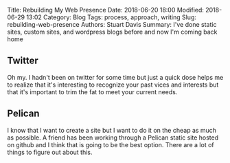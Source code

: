 Title: Rebuilding My Web Presence
Date: 2018-06-20 18:00
Modified: 2018-06-29 13:02
Category: Blog
Tags: process, approach, writing
Slug: rebuilding-web-presence
Authors: Stuart Davis
Summary: I've done static sites, custom sites, and wordpress blogs before and now I'm coming back home

## Twitter

Oh my. I hadn't been on twitter for some time but just a quick dose helps me to realize that it's interesting to recognize your past vices and interests but that it's important to trim the fat to meet your current needs.

## Pelican

I know that I want to create a site but I want to do it on the cheap as much as possible. A friend has been working through a Pelican static site hosted on github and I think that is going to be the best option. There are a lot of things to figure out about this.
